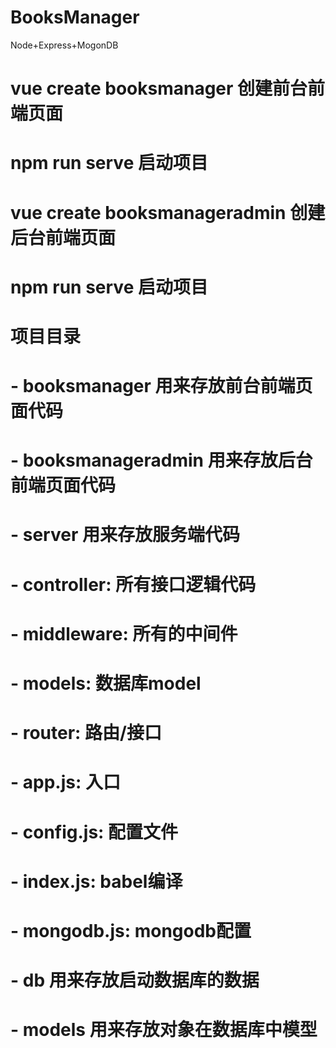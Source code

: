 # BooksManager
Node+Express+MogonDB

# vue create booksmanager 创建前台前端页面
# npm run serve 启动项目

# vue create booksmanageradmin 创建后台前端页面
# npm run serve 启动项目

# 项目目录
# 
# - booksmanager 用来存放前台前端页面代码 
# - booksmanageradmin 用来存放后台前端页面代码

# - server 用来存放服务端代码
#    - controller: 所有接口逻辑代码
#    - middleware: 所有的中间件
#    - models: 数据库model
#    - router: 路由/接口
#    - app.js: 入口
#    - config.js: 配置文件
#    - index.js: babel编译
#    - mongodb.js: mongodb配置

# - db 用来存放启动数据库的数据
# - models 用来存放对象在数据库中模型

